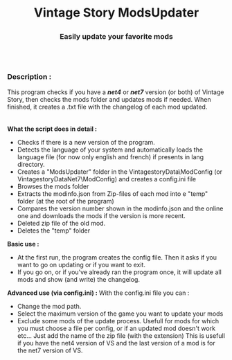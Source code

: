 # <p align="center">Vintage Story ModsUpdater</p>
### <p align="center">Easily update your favorite mods</p>
<br><br>

### Description :
This program checks if you have a **_net4_** or **_net7_** version (or both) of Vintage Story, then checks the mods folder and updates mods if needed. When finished, it creates a .txt file with the changelog of each mod updated.  
<br>
<br>
**What the script does in detail :**
* Checks if there is a new version of the program.
* Detects the language of your system and automatically loads the language file (for now only english and french) if presents in lang directory.
* Creates a "ModsUpdater" folder in the VintagestoryData\ModConfig (or VintagestoryDataNet7\ModConfig) and creates a config.ini file
* Browses the mods folder
* Extracts the modinfo.json from Zip-files of each mod into e "temp" folder (at the root of the program)
* Compares the version number shown in the modinfo.json and the online one and downloads the mods if the version is more recent.
* Deleted zip file of the old mod.
* Deletes the "temp" folder

**Basic use :**
* At the first run, the program creates the config file. Then it asks if you want to go on updating or if you want to exit.
* If you go on, or if you've already ran the program once, it will update all mods and show (and write) the changelog.

**Advanced use (via config.ini) :**
With the config.ini file you can :
* Change the mod path.
* Select the maximum version of the game you want to update your mods
* Exclude some mods of the update process. Usefull for mods for which you must choose a file per config, or if an updated mod doesn't work etc... Just add the name of the zip file (with the extension)
This is usefull if you have the net4 version of VS and the last version of a mod is for the net7 version of VS.
